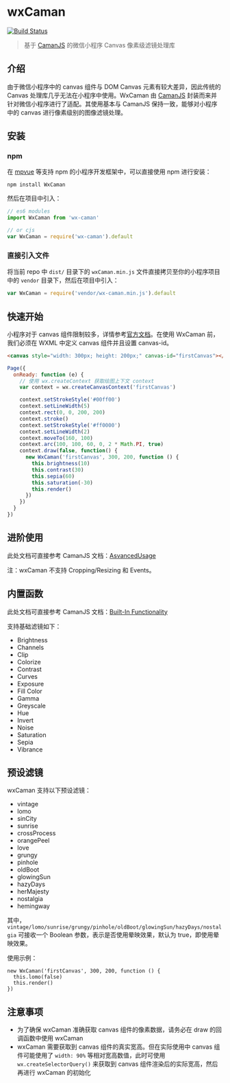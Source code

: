 # wxCaman

[![Build Status](https://travis-ci.com/ChrisCindy/wxCaman.svg?branch=master)](https://travis-ci.com/ChrisCindy/wxCaman)

> 基于 [CamanJS](https://github.com/meltingice/CamanJS) 的微信小程序 Canvas 像素级滤镜处理库

## 介绍

由于微信小程序中的 canvas 组件与 DOM Canvas 元素有较大差异，因此传统的 Canvas 处理库几乎无法在小程序中使用。WxCaman 由 [CamanJS](https://github.com/meltingice/CamanJS) 封装而来并针对微信小程序进行了适配。其使用基本与 CamanJS 保持一致，能够对小程序中的 canvas 进行像素级别的图像滤镜处理。

## 安装

### npm

在 [mpvue](https://github.com/Meituan-Dianping/mpvue) 等支持 npm 的小程序开发框架中，可以直接使用 npm 进行安装：
```shell
npm install WxCaman
```
然后在项目中引入：
```js
// es6 modules
import WxCaman from 'wx-caman'

// or cjs
var WxCaman = require('wx-caman').default
```

### 直接引入文件

将当前 repo 中 `dist/` 目录下的 `wxCaman.min.js` 文件直接拷贝至你的小程序项目中的 `vendor` 目录下，然后在项目中引入：
```js
var WxCaman = require('vendor/wx-caman.min.js').default
```


## 快速开始

小程序对于 canvas 组件限制较多，详情参考[官方文档](https://developers.weixin.qq.com/miniprogram/dev/component/canvas.html#canvas)。在使用 WxCaman 前，我们必须在 WXML 中定义 canvas 组件并且设置 canvas-id。

```html
<canvas style="width: 300px; height: 200px;" canvas-id="firstCanvas"></canvas>
```

```js
Page({
  onReady: function (e) {
    // 使用 wx.createContext 获取绘图上下文 context
    var context = wx.createCanvasContext('firstCanvas')

    context.setStrokeStyle('#00ff00')
    context.setLineWidth(5)
    context.rect(0, 0, 200, 200)
    context.stroke()
    context.setStrokeStyle('#ff0000')
    context.setLineWidth(2)
    context.moveTo(160, 100)
    context.arc(100, 100, 60, 0, 2 * Math.PI, true)
    context.draw(false, function() {
      new WxCaman('firstCanvas', 300, 200, function () {
        this.brightness(10)
        this.contrast(30)
        this.sepia(60)
        this.saturation(-30)
        this.render()
      })
    })
  }
})
```

## 进阶使用
此处文档可直接参考 CamanJS 文档：[AsvancedUsage](http://camanjs.com/guides/#AdvancedUsage)

注：wxCaman 不支持 Cropping/Resizing 和 Events。

## 内置函数
此处文档可直接参考 CamanJS 文档：[Built-In Functionality](http://camanjs.com/guides/#BuiltIn)

支持基础滤镜如下：
- Brightness
- Channels
- Clip
- Colorize
- Contrast
- Curves
- Exposure
- Fill Color
- Gamma
- Greyscale
- Hue
- Invert
- Noise
- Saturation
- Sepia
- Vibrance

## 预设滤镜
wxCaman 支持以下预设滤镜：
- vintage
- lomo
- sinCity
- sunrise
- crossProcess
- orangePeel
- love
- grungy
- pinhole
- oldBoot
- glowingSun
- hazyDays
- herMajesty
- nostalgia
- hemingway

其中，`vintage/lomo/sunrise/grungy/pinhole/oldBoot/glowingSun/hazyDays/nostalgia` 可接收一个 Boolean 参数，表示是否使用晕映效果，默认为 true，即使用晕映效果。

使用示例：
```
new WxCaman('firstCanvas', 300, 200, function () {
  this.lomo(false)
  this.render()
})
```


## 注意事项
- 为了确保 wxCaman 准确获取 canvas 组件的像素数据，请务必在 draw 的回调函数中使用 wxCaman
- wxCaman 需要获取到 canvas 组件的真实宽高。但在实际使用中 canvas 组件可能使用了 `width: 90%` 等相对宽高数值，此时可使用 `wx.createSelectorQuery()` 来获取到 canvas 组件渲染后的实际宽高，然后再进行 wxCaman 的初始化

